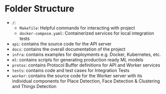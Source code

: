 # Folder Structure
- `/`: 
  - `Makefile`: Helpful commands for interacting with project
  - `docker-compose.yaml`: Containerized services for local integration tests
- `api`: contains the source code for the API server
- `docs`: contains the overall documentation of the project
- `infra`: contains examples for deployments e.g. Docker, Kubernetes, etc.
- `ml`: contains scripts for generating production ready ML models
- `protos`: contains Protocol Buffer definitions for API and Worker services
- `tests`: contains code and test cases for Integration Tests
- `worker`: contains the source code for the Worker server with its individual components for Place Detection, Face Detection & Clustering and Things Detection
